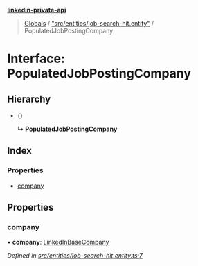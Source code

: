 **[linkedin-private-api](../README.md)**

> [Globals](../globals.md) / ["src/entities/job-search-hit.entity"](../modules/_src_entities_job_search_hit_entity_.md) / PopulatedJobPostingCompany

# Interface: PopulatedJobPostingCompany

## Hierarchy

* {}

  ↳ **PopulatedJobPostingCompany**

## Index

### Properties

* [company](_src_entities_job_search_hit_entity_.populatedjobpostingcompany.md#company)

## Properties

### company

•  **company**: [LinkedInBaseCompany](_src_entities_linkedin_base_company_.linkedinbasecompany.md)

*Defined in [src/entities/job-search-hit.entity.ts:7](https://github.com/cosiall/linkedin-private-api/blob/e4e3ce2/src/entities/job-search-hit.entity.ts#L7)*
